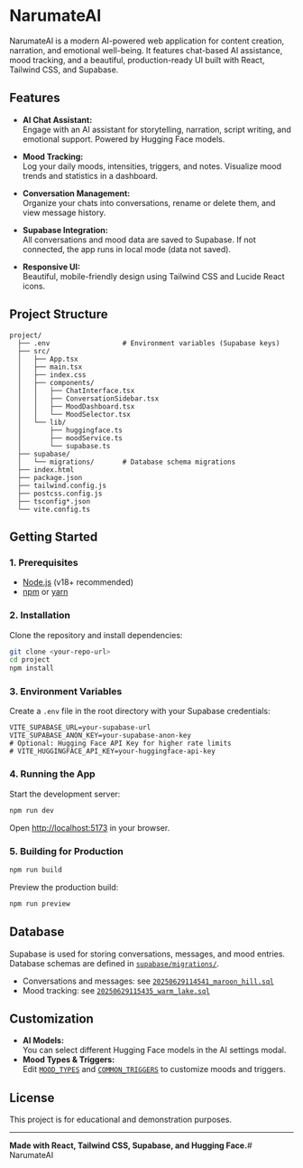 # NarumateAI

NarumateAI is a modern AI-powered web application for content creation, narration, and emotional well-being. It features chat-based AI assistance, mood tracking, and a beautiful, production-ready UI built with React, Tailwind CSS, and Supabase.

## Features

- **AI Chat Assistant:**  
  Engage with an AI assistant for storytelling, narration, script writing, and emotional support. Powered by Hugging Face models.

- **Mood Tracking:**  
  Log your daily moods, intensities, triggers, and notes. Visualize mood trends and statistics in a dashboard.

- **Conversation Management:**  
  Organize your chats into conversations, rename or delete them, and view message history.

- **Supabase Integration:**  
  All conversations and mood data are saved to Supabase. If not connected, the app runs in local mode (data not saved).

- **Responsive UI:**  
  Beautiful, mobile-friendly design using Tailwind CSS and Lucide React icons.

## Project Structure

```
project/
  ├── .env                  # Environment variables (Supabase keys)
  ├── src/
  │   ├── App.tsx
  │   ├── main.tsx
  │   ├── index.css
  │   ├── components/
  │   │   ├── ChatInterface.tsx
  │   │   ├── ConversationSidebar.tsx
  │   │   ├── MoodDashboard.tsx
  │   │   └── MoodSelector.tsx
  │   └── lib/
  │       ├── huggingface.ts
  │       ├── moodService.ts
  │       └── supabase.ts
  ├── supabase/
  │   └── migrations/       # Database schema migrations
  ├── index.html
  ├── package.json
  ├── tailwind.config.js
  ├── postcss.config.js
  ├── tsconfig*.json
  └── vite.config.ts
```

## Getting Started

### 1. Prerequisites

- [Node.js](https://nodejs.org/) (v18+ recommended)
- [npm](https://www.npmjs.com/) or [yarn](https://yarnpkg.com/)

### 2. Installation

Clone the repository and install dependencies:

```sh
git clone <your-repo-url>
cd project
npm install
```

### 3. Environment Variables

Create a `.env` file in the root directory with your Supabase credentials:

```
VITE_SUPABASE_URL=your-supabase-url
VITE_SUPABASE_ANON_KEY=your-supabase-anon-key
# Optional: Hugging Face API Key for higher rate limits
# VITE_HUGGINGFACE_API_KEY=your-huggingface-api-key
```

### 4. Running the App

Start the development server:

```sh
npm run dev
```

Open [http://localhost:5173](http://localhost:5173) in your browser.

### 5. Building for Production

```sh
npm run build
```

Preview the production build:

```sh
npm run preview
```

## Database

Supabase is used for storing conversations, messages, and mood entries.  
Database schemas are defined in [`supabase/migrations/`](supabase/migrations/).

- Conversations and messages: see [`20250629114541_maroon_hill.sql`](supabase/migrations/20250629114541_maroon_hill.sql)
- Mood tracking: see [`20250629115435_warm_lake.sql`](supabase/migrations/20250629115435_warm_lake.sql)

## Customization

- **AI Models:**  
  You can select different Hugging Face models in the AI settings modal.
- **Mood Types & Triggers:**  
  Edit [`MOOD_TYPES`](src/lib/moodService.ts) and [`COMMON_TRIGGERS`](src/lib/moodService.ts) to customize moods and triggers.

## License

This project is for educational and demonstration purposes.

---

**Made with React, Tailwind CSS, Supabase, and Hugging Face.**#   N a r u m a t e A I  
 